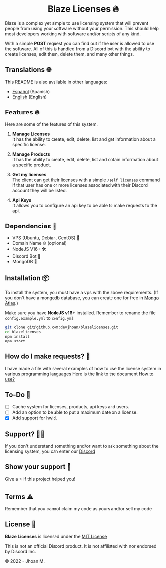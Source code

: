 <h1 align="center">Blaze Licenses 🔥</h1>

Blaze is a complex yet simple to use licensing system that will prevent people from using your software without your permission. This should help most developers working with software and/or scripts of any kind.

With a simple **POST** request you can find out if the user is allowed to use the software. All of this is handled from a Discord bot with the ability to create licenses, edit them, delete them, and many other things.

## Translations 🌐

This README is also available in other languages:

- [Español](https://github.com/DevJhoan/BlazeLicenses/blob/master/README.md) (Spanish)
- [English](https://github.com/DevJhoan/BlazeLicenses/blob/master/README_EN.md) (English)

## Features 🔥

Here are some of the features of this system.

1. **Manage Licenses**    
It has the ability to create, edit, delete, list and get information about a specific license.

2. **Manage Products**    
It has the ability to create, edit, delete, list and obtain information about a specific product.

3. **Get my licenses**    
The client can get their licenses with a simple `/self licenses` command if that user has one or more licenses associated with their Discord account they will be listed.

4. **Api Keys**     
It allows you to configure an api key to be able to make requests to the api.

## Dependencies 🔗

- VPS (Ubuntu, Debian, CentOS) 🐧
- Domain Name 🌐 (optional)
- NodeJS V16+ 🛠
- Discord Bot 🤖
- MongoDB 🥭

## Installation 📦

To install the system, you must have a vps with the above requirements. (If you don't have a mongodb database, you can create one for free in [Mongo Atlas](https://www.mongodb.com/cloud/atlas).)

Make sure you have **NodeJS v16+** installed.
Remember to rename the file `config.example.yml` to `config.yml`

```sh
git clone git@github.com:devjhoan/blazelicenses.git
cd blazelicenses
npm install
npm start
```

## How do I make requests? 🤖
I have made a file with several examples of how to use the license system in various programming languages
Here is the link to the document [How to use?](https://github.com/DevJhoan/BlazeLicenses/blob/master/HOW_USE_EN.MD)

## To-Do 🚧

- [ ] Cache system for licenses, products, api keys and users.
- [ ] Add an option to be able to put a maximum date on a license.
- [x] Add support for hwid.

## Support? 💁🏻
If you don't understand something and/or want to ask something about the licensing system, you can enter our [Discord](https://strider.cloud/discord)

## Show your support 💙

Give a ⭐️ if this project helped you!

## Terms ⚠

Remember that you cannot claim my code as yours and/or sell my code

## License  📄
**Blaze Licenses** is licensed under the [MIT License](https://github.com/DevJhoan/BlazeLicenses/blob/master/LICENSE)

This is not an official Discord product. It is not affiliated with nor endorsed by Discord Inc.

© 2022 - Jhoan M.
